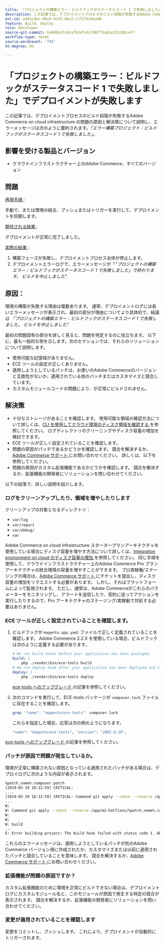 ```yaml
---
title: 「プロジェクトの構築エラー：ビルドフックがステータスコード 1 で失敗しました」でデプロイメントが失敗します
description: この記事では、デプロイメントプロセスのビルド段階が失敗するAdobe Commerce on cloud infrastructure の問題の原因と解決策について説明し、エラーメッセージは次のように要約されます。*「エラーの構築プロジェクト：ビルドフックがステータスコード 1 で失敗しました」*。
exl-id: add1cdac-dbcb-4c55-8bc2-c1f27e24aadb
feature: Build, Deploy
role: Developer
source-git-commit: 6a880a57c6cafb34fa51706f7bab1e23310bcef7
workflow-type: tm+mt
source-wordcount: '745'
ht-degree: 0%

---
```


# 「プロジェクトの構築エラー：ビルドフックがステータスコード 1 で失敗しました」でデプロイメントが失敗します

この記事では、デプロイメントプロセスのビルド段階が失敗するAdobe Commerce on cloud infrastructure の問題の原因と解決策について説明し、エラーメッセージは次のように要約されます。*「エラー構築プロジェクト：ビルドフックがステータスコード 1 で失敗しました」*。

## 影響を受ける製品とバージョン

* クラウドインフラストラクチャー上のAdobe Commerce、すべてのバージョン

## 問題

<u> 再現手順 </u>:

手動で、または環境の結合、プッシュまたはトリガーを実行して、デプロイメントを同期します。

<u> 期待される結果 </u>:

デプロイメントが正常に完了しました。

<u> 実際の結果 </u>:

1. 構築フェーズが失敗し、デプロイメントプロセス全体が停止します。
1. デプロイメントエラーログで、エラーメッセージが「*&quot;プロジェクトの構築エラー：ビルドフックがステータスコード 1 で失敗しました」で終わります。 ビルドを中止しました&quot;.*

## 原因：

環境の構築が失敗する理由は複数あります。 通常、デプロイメントログには長いエラーメッセージが表示され、最初の部分が理由についてより具体的で、結論は *「プロジェクトの構築エラー：ビルドフックがステータスコード 1 で失敗しました。 ビルドを中止しました&quot;.*

最初の問題固有の部分を詳しく見ると、問題を特定するのに役立ちます。 以下に、最も一般的な例を示します。次のセクションでは、それらのソリューションについて説明します。

* 使用可能な記憶域がありません。
* ECE ツールの設定が正しくありません。
* 適用しようとしているパッチは、お使いのAdobe Commerceのバージョンと互換性がないか、適用されている他のパッチまたはカスタマイズと競合しています。
* カスタムモジュールコードの問題により、が正常にビルドされません。

## 解決策

* 十分なストレージがあることを確認します。 使用可能な領域の確認方法について詳しくは、[CLI を使用してクラウド環境のディスク領域を確認する ](/help/how-to/general/check-disk-space-on-cloud-environment-using-cli.md) を参照してください。 ログディレクトリのクリーニングやディスク容量の増加を検討できます。
* ECE ツールが正しく設定されていることを確認します。
* 問題の原因がパッチであるかどうかを確認します。 競合を解決するか、[Adobe Commerce サポート ](/help/help-center-guide/help-center/magento-help-center-user-guide.md#submit-ticket) にお問い合わせください。 詳しくは、以下を参照してください。
* 問題の原因がカスタム拡張機能であるかどうかを確認します。 競合を解決するか、拡張機能の開発者にソリューションを問い合わせてください。

以下の段落で、詳しい説明を紹介します。

### ログをクリーンアップしたり、領域を増やしたりします

クリーンアップの対象となるディレクトリ：

* `var/log`
* `var/report`
* `var/debug/`
* `var`

Adobe Commerce on cloud infrastructure スタータープランアーキテクチャを使用している場合にディスク容量を増やす方法について詳しくは、[Integration environment on cloud のディスク容量の増加 ](/help/how-to/general/increase-disk-space-for-integration-environment-on-cloud.md) を参照してください。 同じ手順を使用して、クラウドインフラストラクチャー上のAdobe Commerce Pro プランアーキテクチャの統合環境の容量を増やすことができます。 プロ実稼働/ステージングの場合は、[Adobe Commerce サポート ](/help/help-center-guide/help-center/magento-help-center-user-guide.md#submit-ticket) にチケットを提出し、ディスク容量の増加をリクエストする必要があります。 しかし、それはプラットフォームによって監視されます。 ただし、通常は、Adobe Commerceがこれらのパラメーターをモニタリングし、アラートを送信したり、契約に従ってアクションを実行したりするので、Pro アーキテクチャのステージング/実稼動で対処する必要はありません。

### ECE ツールが正しく設定されていることを確認します。

1. ビルドフックが `magento.app.yaml` ファイルで正しく定義されていることを確認します。 Adobe Commerce 2.2.X を使用している場合、ビルドフックは次のように定義する必要があります。

   ```yaml
   # We run build hooks before your application has been packaged.
   build: |
       php ./vendor/bin/ece-tools build
   # We run deploy hook after your application has been deployed and started.
   deploy: |
       php ./vendor/bin/ece-tools deploy
   ```

   [ece-tools へのアップグレード ](https://experienceleague.adobe.com/en/docs/commerce-cloud-service/user-guide/dev-tools/ece-tools/install-package) の記事を参照してください。

1. 次のコマンドを実行して、ECE-tools パッケージが `composer.lock` ファイルに存在することを確認します。

   ```bash
   grep '"name": "magento/ece-tools"' composer.lock
   ```

   これらを指定した場合、応答は次の例のようになります。

   ```bash
   "name": "magento/ece-tools", "version": "2002.0.20",
   ```

[ece-tools へのアップグレード ](https://experienceleague.adobe.com/en/docs/commerce-cloud-service/user-guide/dev-tools/ece-tools/install-package) の記事を参照してください。

### パッチが原因で問題が発生しているか。

環境が正常に構築されない原因となっている適用されたパッチがある場合は、デプロイログに次のような内容が表示されます。

```bash
%patch_name%.composer.patch
[2019-02-19 18:12:59] CRITICAL:
....
[2019-02-19 18:12:59] CRITICAL: Command git apply --check --reverse /app/m2-hotfixes/%patch_name%.composer.patch returned code 1
...
W:
W: Command git apply --check --reverse /app/m2-hotfixes/%patch_name%.composer.patch returned code 1
W:
W:
W: build
...
E: Error building project: The build hook failed with status code 1. Aborted build.
```

これらのエラーメッセージは、適用しようとしているパッチが別のAdobe Commerce バージョン用に作成されたか、カスタマイズまたは以前に適用されたパッチと競合していることを意味します。 競合を解決するか、[Adobe Commerce サポート ](/help/help-center-guide/help-center/magento-help-center-user-guide.md#submit-ticket) にお問い合わせください。

### 拡張機能が問題の原因ですか？

カスタム拡張機能のために環境を正常にビルドできない場合は、デプロイメントログにカスタムモジュール名と、このモジュールが原因で発生する特定の競合が表示されます。 競合を解決するか、拡張機能の開発者にソリューションを問い合わせてください。

### 変更が適用されていることを確認します

変更をコミットし、プッシュします。 これにより、デプロイメントが自動的にトリガーされます。
